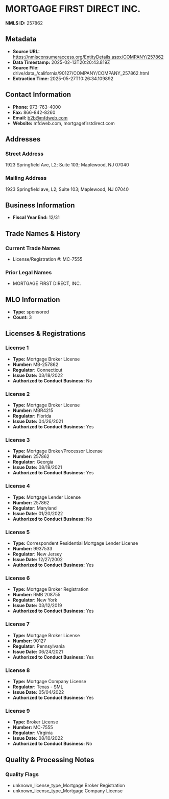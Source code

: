 # MORTGAGE FIRST DIRECT INC.

**NMLS ID:** 257862

## Metadata
- **Source URL:** https://nmlsconsumeraccess.org/EntityDetails.aspx/COMPANY/257862
- **Data Timestamp:** 2025-02-13T20:20:43.819Z
- **Source File:** drive/data_/california/90127/COMPANY/COMPANY_257862.html
- **Extraction Time:** 2025-05-27T10:26:34.109892

## Contact Information
- **Phone:** 973-763-4000
- **Fax:** 866-842-8260
- **Email:** b2b@mfdweb.com
- **Website:** mfdweb.com, mortgagefirstdirect.com

## Addresses
### Street Address
1923 Springfield Ave, L2; Suite 103; Maplewood, NJ 07040

### Mailing Address
1923 Springfield ave, L2; Suite 103; Maplewood, NJ 07040

## Business Information
- **Fiscal Year End:** 12/31

## Trade Names & History
### Current Trade Names
- License/Registration #: MC-7555

### Prior Legal Names
- MORTGAGE FIRST DIRECT, INC.

## MLO Information
- **Type:** sponsored
- **Count:** 3

## Licenses & Registrations

### License 1
- **Type:** Mortgage Broker License
- **Number:** MB-257862
- **Regulator:** Connecticut
- **Issue Date:** 03/18/2022
- **Authorized to Conduct Business:** No

### License 2
- **Type:** Mortgage Broker License
- **Number:** MBR4215
- **Regulator:** Florida
- **Issue Date:** 04/26/2021
- **Authorized to Conduct Business:** Yes

### License 3
- **Type:** Mortgage Broker/Processor License
- **Number:** 257862
- **Regulator:** Georgia
- **Issue Date:** 08/19/2021
- **Authorized to Conduct Business:** Yes

### License 4
- **Type:** Mortgage Lender License
- **Number:** 257862
- **Regulator:** Maryland
- **Issue Date:** 01/20/2022
- **Authorized to Conduct Business:** No

### License 5
- **Type:** Correspondent Residential Mortgage Lender License
- **Number:** 9937533
- **Regulator:** New Jersey
- **Issue Date:** 12/27/2002
- **Authorized to Conduct Business:** Yes

### License 6
- **Type:** Mortgage Broker Registration
- **Number:** RMB 208755
- **Regulator:** New York
- **Issue Date:** 03/12/2019
- **Authorized to Conduct Business:** Yes

### License 7
- **Type:** Mortgage Broker License
- **Number:** 90127
- **Regulator:** Pennsylvania
- **Issue Date:** 06/24/2021
- **Authorized to Conduct Business:** Yes

### License 8
- **Type:** Mortgage Company License
- **Regulator:** Texas - SML
- **Issue Date:** 05/04/2022
- **Authorized to Conduct Business:** Yes

### License 9
- **Type:** Broker License
- **Number:** MC-7555
- **Regulator:** Virginia
- **Issue Date:** 08/10/2022
- **Authorized to Conduct Business:** No

## Quality & Processing Notes
### Quality Flags
- unknown_license_type_Mortgage Broker Registration
- unknown_license_type_Mortgage Company License
